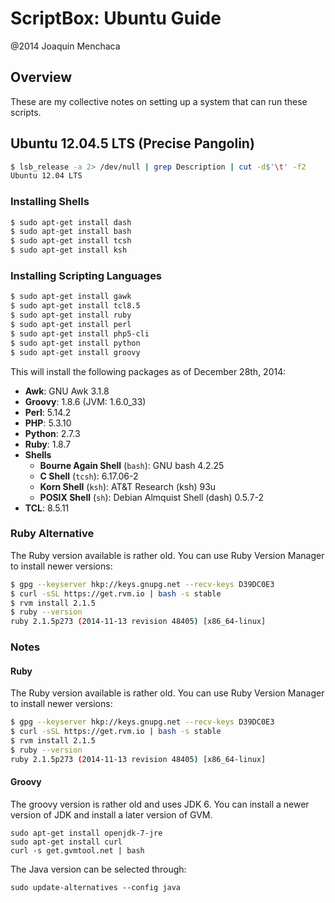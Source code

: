 # ScriptBox: Ubuntu Guide
@2014 Joaquin Menchaca

## Overview

These are my collective notes on setting up a system that can run these scripts.

## Ubuntu 12.04.5 LTS (Precise Pangolin)

```bash
$ lsb_release -a 2> /dev/null | grep Description | cut -d$'\t' -f2
Ubuntu 12.04 LTS
```

### Installing Shells

```bash
$ sudo apt-get install dash
$ sudo apt-get install bash
$ sudo apt-get install tcsh
$ sudo apt-get install ksh
```

### Installing Scripting Languages

```bash
$ sudo apt-get install gawk
$ sudo apt-get install tcl8.5
$ sudo apt-get install ruby
$ sudo apt-get install perl
$ sudo apt-get install php5-cli
$ sudo apt-get install python
$ sudo apt-get install groovy
```

This will install the following packages as of December 28th, 2014:

* **Awk**: GNU Awk 3.1.8
* **Groovy**: 1.8.6 (JVM: 1.6.0_33)
* **Perl**: 5.14.2
* **PHP**: 5.3.10
* **Python**: 2.7.3
* **Ruby**: 1.8.7
* **Shells**
  * **Bourne Again Shell** (`bash`): GNU bash 4.2.25
  * **C Shell** (`tcsh`): 6.17.06-2
  * **Korn Shell** (`ksh`): AT&T Research (ksh) 93u
  * **POSIX Shell** (`sh`): Debian Almquist Shell (dash) 0.5.7-2
* **TCL**: 8.5.11

### Ruby Alternative

The Ruby version available is rather old.  You can use Ruby Version Manager to install newer versions:

```Bash
$ gpg --keyserver hkp://keys.gnupg.net --recv-keys D39DC0E3
$ curl -sSL https://get.rvm.io | bash -s stable
$ rvm install 2.1.5
$ ruby --version
ruby 2.1.5p273 (2014-11-13 revision 48405) [x86_64-linux]
```

### Notes

#### Ruby

The Ruby version available is rather old.  You can use Ruby Version Manager to install newer versions:

```Bash
$ gpg --keyserver hkp://keys.gnupg.net --recv-keys D39DC0E3
$ curl -sSL https://get.rvm.io | bash -s stable
$ rvm install 2.1.5
$ ruby --version
ruby 2.1.5p273 (2014-11-13 revision 48405) [x86_64-linux]

```

#### Groovy

The groovy version is rather old and uses JDK 6.  You can install a newer version of JDK and install a later version of GVM.

```
sudo apt-get install openjdk-7-jre
sudo apt-get install curl
curl -s get.gvmtool.net | bash
```

The Java version can be selected through:

```
sudo update-alternatives --config java
```
